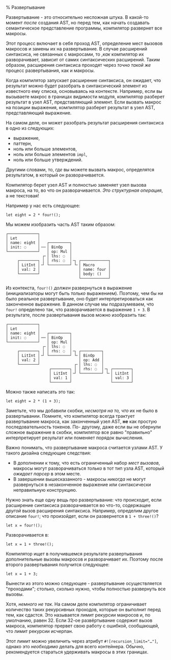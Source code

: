 % Развертывание

Развертывание - это относительно несложная штука. В какой-то момент *после*
создания AST, но перед тем, как начать создавать семантическое представление
программы, компилятор развернет все макросы.

Этот процесс включает в себя проход AST, определение мест вызовов макросов и
замены их на развертывание.  В случае расширений синтаксиса, не связанных с
макросами, то ,*как* компилятор их разворачивает, зависит от самих синтаксических
расширений. Таким образом, расширения синтаксиса проходят через  *точно такой
же* процесс развертывания, как и макросы.

Когда компилятор запускает расширение синтаксиса, он ожидает, что результат
можно будет разобрать в синтаксический элемент из известного ему списка,
основываясь на контексте.  Например, если вы вызываете макрос в границах
видимости модуля, компилятор разберет результат в узел AST, представляющий
элемент.  Если вызвать макрос на позиции выражения, компилятор разберет
результат в узел AST, представляющий выражение.

На самом деле, он может разобрать результат расширения синтаксиса в одно из
следующих:

* выражение,
* паттерн,
* ноль или больше элементов,
* ноль или больше элементов `impl`,
* ноль или больше утверждений.

Другими словами, то, *где* вы можете вызвать макрос, определятся результатом, в
который он разворачивается.

Компилятор берет узел AST и полностью заменяет узел вызова макроса, на то, во
что он разворачивается.  *Это структурная операция*, а не текстовая!

Например у нас есть следующее:

```ignore
let eight = 2 * four!();
```

Мы можем изобразить часть AST таким образом:

```text
┌─────────────┐
│ Let         │
│ name: eight │   ┌─────────┐
│ init: ◌     │╶─╴│ BinOp   │
└─────────────┘   │ op: Mul │
                ┌╴│ lhs: ◌  │
     ┌────────┐ │ │ rhs: ◌  │╶┐ ┌────────────┐
     │ LitInt │╶┘ └─────────┘ └╴│ Macro      │
     │ val: 2 │                 │ name: four │
     └────────┘                 │ body: ()   │
                                └────────────┘
```

Из контекста, `four!()` *должен* развернуться в выражение (инициализаторы могут
быть *только* выражением). Поэтому, чем бы ни было реальное развертывание, оно
будет интерпретироваться как законченное выражение. В данном случае мы
подразумеваем, что  `four!` определено так, что разворачивается в выражение `1 +
3`.  В результате, после развертывания вызов можно изобразить так:

```text
┌─────────────┐
│ Let         │
│ name: eight │   ┌─────────┐
│ init: ◌     │╶─╴│ BinOp   │
└─────────────┘   │ op: Mul │
                ┌╴│ lhs: ◌  │
     ┌────────┐ │ │ rhs: ◌  │╶┐ ┌─────────┐
     │ LitInt │╶┘ └─────────┘ └╴│ BinOp   │
     │ val: 2 │                 │ op: Add │
     └────────┘               ┌╴│ lhs: ◌  │
                   ┌────────┐ │ │ rhs: ◌  │╶┐ ┌────────┐
                   │ LitInt │╶┘ └─────────┘ └╴│ LitInt │
                   │ val: 1 │                 │ val: 3 │
                   └────────┘                 └────────┘
```

Можно также написать это так:

```ignore
let eight = 2 * (1 + 3);
```

Заметьте, что мы добавили скобки, *несмотря на то, что* их не было в
развертывании.  Помните, что компилятор всегда трактует развертывание макроса,
как законченный узел AST, **не** как простую последовательность токенов. По-
другому, даже если вы не обернули сложное выражение в скобки, компилятор все
равно "правильно" интерпретирует результат или поменяет порядок вычисления.

Важно понимать, что развертывание макроса считается узлами AST. У такого дизайна
следующие следствия:

* В дополнении к тому, что есть ограниченный набор *мест вызовов*, макросы могут
 разворачиваться *только* в тот тип узла AST, который *ожидает парсер* в этом
 месте. 
* В завершении вышесказанного - макросы *никогда* не могут развернуться в
 незаконченное выражение или синтаксически неправильную конструкцию.

Нужно знать еще одну вещь про развертывание: что происходит, если расширение
синтаксиса разворачивается во что-то, содержащее  *другой* вызов расширения
синтаксиса. Например, определим другое описание `four!`; что произойдет, если он
развернется в `1 + three!()`?

```ignore
let x = four!();
```

Разворачивается в:

```ignore
let x = 1 + three!();
```

Компилятор ищет в получившемся результате развертывания дополнительные вызовы
макросов и разворачивает их. Поэтому после второго развертывания получится
следующее:

```ignore
let x = 1 + 3;
```

Вынести из этого можно следующее - развертывание осуществляется "проходами";
столько, сколько нужно, чтобы полностью развернуть все вызовы.

Хотя, *немного не так*.  На самом деле компилятор ограничивает количество таких
рекурсивных проходов, которые он выполнит перед тем, как сдастся. Это называется
лимит рекурсии макросов и, по умолчанию, равен 32. Если 32-ое развёртывание
содержит вызов макроса, компилятор прервет свою работу с ошибкой, сообщающей,
что лимит рекурсии исчерпан.

Этот лимит можно увеличить через атрибут `#![recursion_limit="…"]`, однако это
*необходимо* делать для всего контейнера. Обычно, рекомендуется стараться 
удерживать макросы в этих границах.
